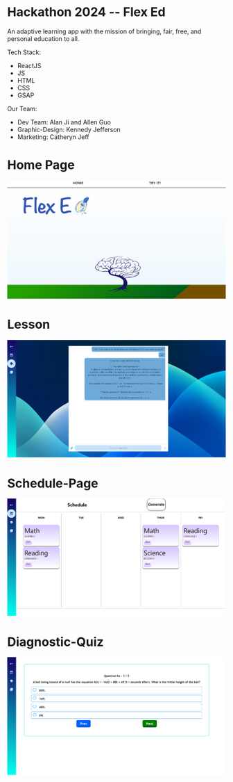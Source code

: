 # Hackathon 2024 -- Flex Ed

An adaptive learning app with the mission of bringing, fair, free, and personal education to all.

Tech Stack:
- ReactJS
- JS
- HTML
- CSS
- GSAP

Our Team: 
- Dev Team: Alan Ji and Allen Guo 
- Graphic-Design: Kennedy Jefferson
- Marketing: Catheryn Jeff

# Home Page
![alt text](image.png)

# Lesson
![alt text](image-3.png)

# Schedule-Page
![alt text](image-1.png)

# Diagnostic-Quiz
![alt text](image-2.png)


